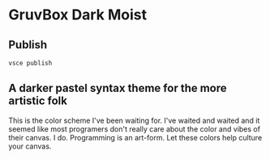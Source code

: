 # GruvBox Dark Moist

## Publish

```sh
vsce publish
```
## A darker pastel syntax theme for the more artistic folk

This is the color scheme I've been waiting for. I've waited and waited and it seemed like most programers don't really care about the color and vibes of their canvas. I do. Programming is an art-form. Let these colors help culture your canvas.
